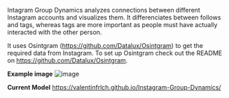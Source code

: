 Intagram Group Dynamics analyzes connections between different Instagram accounts and visualizes them. It differenciates between follows and tags, whereas tags are more important as people must have actually interacted with the other person.

It uses Osintgram (https://github.com/Datalux/Osintgram) to get the required data from Instagram.
To set up Osintgram check out the README on https://github.com/Datalux/Osintgram.



**Example image**
![image](https://user-images.githubusercontent.com/85313672/132128722-d83aca91-3eb6-4dd5-b6f8-dfed60f0617d.png)


**Current Model**
https://valentinfrlch.github.io/Instagram-Group-Dynamics/
